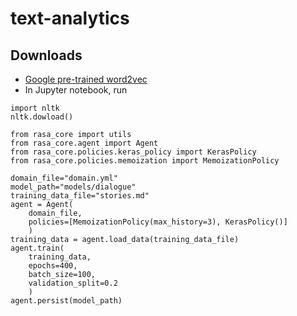# text-analytics

## Downloads
- [Google pre-trained word2vec](https://drive.google.com/file/d/0B7XkCwpI5KDYNlNUTTlSS21pQmM/edit)
- In Jupyter notebook, run
```
import nltk
nltk.dowload()
```

```
from rasa_core import utils
from rasa_core.agent import Agent
from rasa_core.policies.keras_policy import KerasPolicy
from rasa_core.policies.memoization import MemoizationPolicy

domain_file="domain.yml"
model_path="models/dialogue"
training_data_file="stories.md"    
agent = Agent(
    domain_file,
    policies=[MemoizationPolicy(max_history=3), KerasPolicy()]
    )
training_data = agent.load_data(training_data_file)
agent.train(
    training_data,
    epochs=400,
    batch_size=100,
    validation_split=0.2
    )
agent.persist(model_path)
```
